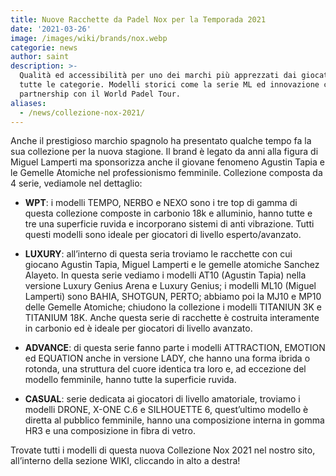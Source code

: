 ```yaml
---
title: Nuove Racchette da Padel Nox per la Temporada 2021
date: '2021-03-26'
image: /images/wiki/brands/nox.webp
categorie: news
author: saint
description: >-
  Qualità ed accessibilità per uno dei marchi più apprezzati dai giocatori di
  tutte le categorie. Modelli storici come la serie ML ed innovazione come la
  partnership con il World Padel Tour.
aliases:
  - /news/collezione-nox-2021/
---
```


Anche il prestigioso marchio spagnolo ha presentato qualche tempo fa la sua collezione per la nuova stagione. Il brand è legato da anni alla figura di Miguel Lamperti ma sponsorizza anche il giovane fenomeno Agustin Tapia e le Gemelle Atomiche nel professionismo femminile. 
Collezione composta da 4 serie, vediamole nel dettaglio:

- **WPT**: i modelli TEMPO, NERBO e NEXO sono i tre top di gamma di questa collezione composte in carbonio 18k e alluminio, hanno tutte e tre una superficie ruvida e incorporano sistemi di anti vibrazione. Tutti questi modelli sono ideale per giocatori di livello esperto/avanzato. 

- **LUXURY**: all’interno di questa seria troviamo le racchette con cui giocano Agustin Tapia, Miguel Lamperti e le gemelle atomiche Sanchez Alayeto. In questa serie vediamo i modelli AT10 (Agustin Tapia) nella versione Luxury Genius Arena e Luxury Genius; i modelli ML10 (Miguel Lamperti) sono BAHIA, SHOTGUN, PERTO; abbiamo poi la MJ10 e MP10 delle Gemelle Atomiche; chiudono la collezione i modelli TITANIUN 3K e TITANIUM 18K. Anche questa serie di racchette è costruita interamente in carbonio ed è ideale per giocatori di livello avanzato.

- **ADVANCE**: di questa serie fanno parte i modelli ATTRACTION, EMOTION ed EQUATION anche in versione LADY, che hanno una forma ibrida o rotonda, una struttura del cuore identica tra loro e, ad eccezione del modello femminile, hanno tutte la superficie ruvida.

- **CASUAL**: serie dedicata ai giocatori di livello amatoriale, troviamo i modelli DRONE, X-ONE C.6 e SILHOUETTE 6, quest’ultimo modello è diretta al pubblico femminile, hanno una composizione interna in gomma HR3 e una composizione in fibra di vetro. 

Trovate tutti i modelli di questa nuova Collezione Nox 2021 nel nostro sito, all’interno della sezione WIKI, cliccando in alto a destra!
